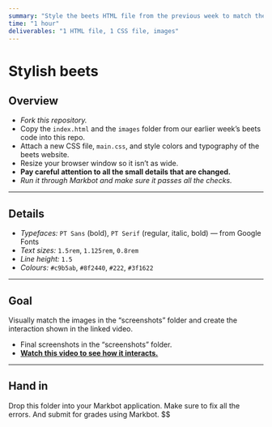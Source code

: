 ```yaml
---
summary: "Style the beets HTML file from the previous week to match the screenshots."
time: "1 hour"
deliverables: "1 HTML file, 1 CSS file, images"
---
```


# Stylish beets

## Overview

- *Fork this repository.*
- Copy the `index.html` and the `images` folder from our earlier week’s beets code into this repo.
- Attach a new CSS file, `main.css`, and style colors and typography of the beets website.
- Resize your browser window so it isn’t as wide.
- **Pay careful attention to all the small details that are changed.**
- *Run it through Markbot and make sure it passes all the checks.*

---

## Details

- *Typefaces:* `PT Sans` (bold), `PT Serif` (regular, italic, bold) — from Google Fonts
- *Text sizes:* `1.5rem`, `1.125rem`, `0.8rem`
- *Line height:* `1.5`
- *Colours:* `#c9b5ab`, `#8f2440`, `#222`, `#3f1622`

---

## Goal

Visually match the images in the “screenshots” folder and create the interaction shown in the linked video.

- Final screenshots in the “screenshots” folder.
- [**Watch this video to see how it interacts.**](https://videos.learntheweb.courses/playlists/web-design-1/stylish-beets.mp4)

---

## Hand in

Drop this folder into your Markbot application. Make sure to fix all the errors. And submit for grades using Markbot.
$$
